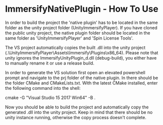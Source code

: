 # ImmersifyNativePlugin - How To Use

In order to build the project the 'native plugin' has to be located in the same folder as the unity project folder (UnityImmersifyPlayer). 
If you have cloned the public unity project, the native plugin folder should be located in the same folder as 'UnityImmersifyPlayer' and 'Spin License Tools'.

The VS project automatically copies the built .dll into the unity project (.\UnityImmersifyPlayer\Assets\Immersify\Plugins\x86_64). 
Please note that unity ignores the ImmersifyUnityPlugin_d.dll (debug-build), you either have to manually rename it or use a release build.

In order to generate the VS solution first open an elevated powershell prompt and navigate to the prj folder of the native plugin. 
In there should be the folder CMake and CMakeLists.txt.
With the latest CMake installed, enter the following command into the shell:

cmake -G "Visual Studio 15 2017 Win64" -B .

Now you should be able to build the project and automatically copy the generated .dll into the unity project. Keep in mind that there should be no unity instance running, otherwise the copy process doesn't complete.

